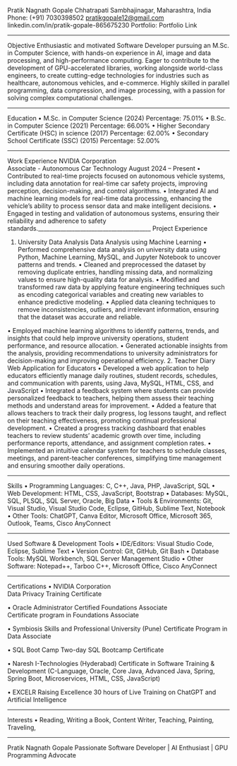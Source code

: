 Pratik Nagnath Gopale
Chhatrapati Sambhajinagar, Maharashtra, India
Phone: (+91) 7030398502
 pratikgopale12@gmail.com
linkedin.com/in/pratik-gopale-865675230
Portfolio: Portfolio Link
________________________________________
Objective
Enthusiastic and motivated Software Developer pursuing an M.Sc. in Computer Science, with hands-on experience in AI, image and data processing, and high-performance computing. Eager to contribute to the development of GPU-accelerated libraries, working alongside world-class engineers, to create cutting-edge technologies for industries such as healthcare, autonomous vehicles, and e-commerce. Highly skilled in parallel programming, data compression, and image processing, with a passion for solving complex computational challenges.
________________________________________
Education
•	M.Sc. in Computer Science (2024)
Percentage: 75.01%
•	B.Sc. in Computer Science (2021)
Percentage: 66.00%
•	Higher Secondary Certificate (HSC) in science (2017)
Percentage: 62.00%
•	Secondary School Certificate (SSC) (2015)
Percentage: 52.00%
________________________________________
Work Experience
NVIDIA Corporation        
Associate - Autonomous Car Technology
August 2024 – Present
•	Contributed to real-time projects focused on autonomous vehicle systems, including data annotation for real-time car safety projects, improving perception, decision-making, and control algorithms.
•	 Integrated AI and machine learning models for real-time data processing, enhancing the vehicle’s ability to process sensor data and make intelligent decisions.
•	 Engaged in testing and validation of autonomous systems, ensuring their reliability and adherence to safety standards.________________________________________
Project Experience
1. University Data Analysis
Data Analysis using Machine Learning
• Performed comprehensive data analysis on university data using Python, Machine Learning, MySQL, and Jupyter Notebook to uncover patterns and trends.
• Cleaned and preprocessed the dataset by removing duplicate entries, handling missing data, and normalizing values to ensure high-quality data for analysis.
• Modified and transformed raw data by applying feature engineering techniques such as encoding categorical variables and creating new variables to enhance predictive modeling.
• Applied data cleaning techniques to remove inconsistencies, outliers, and irrelevant information, ensuring that the dataset was accurate and reliable.

• Employed machine learning algorithms to identify patterns, trends, and insights that could help improve university operations, student performance, and resource allocation.
• Generated actionable insights from the analysis, providing recommendations to university administrators for decision-making and improving operational efficiency.
2. Teacher Diary
Web Application for Educators
•	Developed a web application to help educators efficiently manage daily routines, student records, schedules, and communication with parents, using Java, MySQL, HTML, CSS, and JavaScript
•	 Integrated a feedback system where students can provide personalized feedback to teachers, helping them assess their teaching methods and understand areas for improvement.
•	 Added a feature that allows teachers to track their daily progress, log lessons taught, and reflect on their teaching effectiveness, promoting continual professional development.
•	Created a progress tracking dashboard that enables teachers to review students’ academic growth over time, including performance reports, attendance, and assignment completion rates.
•	Implemented an intuitive calendar system for teachers to schedule classes, meetings, and parent-teacher conferences, simplifying time management and ensuring smoother daily operations.
________________________________________
Skills
•	Programming Languages: C, C++, Java, PHP, JavaScript, SQL
•	Web Development: HTML, CSS, JavaScript, Bootstrap
•	Databases: MySQL, SQL, PLSQL, SQL Server, Oracle, Big Data
•	Tools & Environments: Git, Visual Studio, Visual Studio Code, Eclipse, GitHub, Sublime Text, Notebook
•	Other Tools: ChatGPT, Canva Editor, Microsoft Office, Microsoft 365, Outlook, Teams, Cisco AnyConnect 
________________________________________
Used Software & Development Tools
•	IDE/Editors: Visual Studio Code, Eclipse, Sublime Text
•	Version Control: Git, GitHub, Git Bash
•	Database Tools: MySQL Workbench, SQL Server Management Studio
•	Other Software: Notepad++, Tarboo C++, Microsoft Office, Cisco AnyConnect
________________________________________
Certifications
•	NVIDIA Corporation                                
Data Privacy Training Certificate

•	Oracle Administrator Certified Foundations Associate    
             Certificate program in Foundations Associate

•	Symbiosis Skills and Professional University (Pune)
Certificate Program in Data Associate                                                    

•	SQL Boot Camp
Two-day SQL Bootcamp Certificate                                                          

•	Naresh I-Technologies (Hyderabad)
Certificate in Software Training & Development (C-Language, Oracle, Core Java, Advanced Java, Spring, Spring Boot, Microservices, HTML, CSS, JavaScript)                                                  

•	EXCELR Raising Excellence
30 hours of Live Training on ChatGPT and Artificial Intelligence             

________________________________________
Interests
•	Reading, Writing a Book, Content Writer, Teaching, Painting, Traveling, 
________________________________________
Pratik Nagnath Gopale
Passionate Software Developer | AI Enthusiast | GPU Programming Advocate

